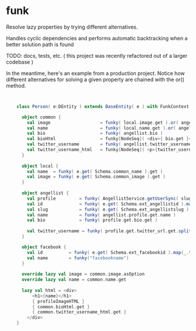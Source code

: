 funk
====

Resolve lazy properties by trying different alternatives.

Handles cyclic dependencies and performs automatic backtracking when a better solution path is found

TODO: docs, tests, etc. ( this project was recently refactored out of a larger codebase )

In the meantime, here's an example from a production project.
Notice how different alternatives for solving a given property are chained with the or() method.


```scala


	class Person( e:DEntity ) extends BaseEntity( e ) with FunkContext {

	  object common {
	    val image   				= funky( local.image.get ).or( angellist.profile.get.image.get )
        val name    				= funky( local.name.get ).or( angellist.name.get ).or( facebook.name.get ) 
        val bio     				= funky( angellist.bio )
        val bioHtml 				= funky[NodeSeq]( <div>{ bio.get }</div> ).or( NodeSeq.Empty )
        val twitter_username 		= funky( angellist.twitter_username )
        val twitter_username_html 	= funky[NodeSeq]( <p>{twitter_username.get}</p> ).or( NodeSeq.Empty )
	  } 
	  
	  object local {
	    val name  = funky( e.get( Schema.common_name ).get )
        val image = funky( e.get( Schema.common_image ).get )
	  }
	  
	  object angellist {
	    val profile 		= funky( AngellistService.getUserSync( slug.eitherValue( id ) ).get  )
	    val id 				= funky( e.get( Schema.ext_angellistid ).map(_.toInt).get )
	    val slug 			= funky( e.get( Schema.ext_angellistslug ).get )
	    val name			= funky( angellist.profile.get.name )
	    val bio				= funky( profile.get.bio.get )
	    
	    val twitter_username = funky( profile.get.twitter_url.get.split("/").last )
	  }

	  object facebook {
	    val id 			= funky( e.get( Schema.ext_facebookid ).map(_.toInt).get )
	    val name		= funky("facebookname")
	  }
	  
	  override lazy val image = common.image.asOption
	  override lazy val name = common.name.get
	  
	  lazy val html = <div>
          <h1>{name}</h1>
		  { profileImageHTML }
		  { common.bioHtml.get }
		  { common.twitter_username_html.get }
	    </div>
	}


```
